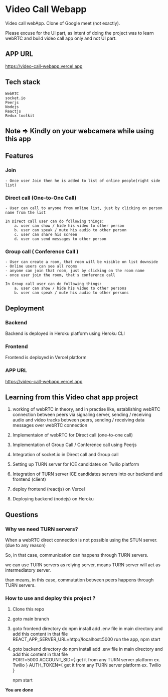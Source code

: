 # Video Call Webapp
Video call webApp. Clone of Google meet (not exactly).

Please excuse for the UI part, as intent of doing the project was to learn webRTC and build video call app only and not UI part.

## APP URL 
https://video-call-webapp.vercel.app

## Tech stack 
    WebRTC
    socket.io
    Peerjs
    Nodejs
    Reactjs
    Redux toolkit


## Note => Kindly on your webcamera while using this app

## Features

### Join
    - Once user Join then he is added to list of online people(right side list) 

### Direct call (One-to-One Call)
    - User can call to anyone from online list, just by clicking on person name from the list

    In Direct call user can do following things:
        a. user can show / hide his video to other person
        b. user can speak / mute his audio to other person
        c. user can share his screen
        d. user can send messages to other person


### Group call ( Conference Call )
    - User can create a room, that room will be visible on list downside
    - Online users can see all rooms
    - anyone can join that room, just by clicking on the room name
    - once user join the room, that's conference call

    In Group call user can do following things:
        a. user can show / hide his video to other persons
        b. user can speak / mute his audio to other persons


## Deployment
### Backend
Backend is deployed in Heroku platform using Heroku CLI

### Frontend
Frontend is deployed in Vercel platform

### APP URL 
https://video-call-webapp.vercel.app


## Learning from this Video chat app project
1. working of webRTC in theory, and in practise like, establishing webRTC connection between peers via signaling server, sending / receiving audio and video tracks between peers, sending / receiving data messages over webRTC connection  

2. Implementaion of webRTC for Direct call (one-to-one call)
3. Implementation of Group Call / Conference call using Peerjs 
4. Integration of socket.io in Direct call and Group call 
5. Setting up TURN server for ICE candidates on Twilio platform
6. Integration of TURN server ICE candidates servers into our backend and frontend (client)
7. deploy frontend (reactjs) on Vercel 
8. Deploying backend (nodejs) on Heroku


## Questions

### Why we need TURN servers?

When a webRTC direct connection is not possible using the STUN server. (due to any reason)

So, in that case, communication can happens through TURN servers.

we can use TURN servers as relying server, means TURN server will act as intermediatory server.

than means, in this case, commutation between peers happens through TURN servers.


### How to use and deploy this project ?

1. Clone this repo
2. goto main branch
3. goto frontend directory
    do npm install
    add .env file in main directory and add this content in that file
        REACT_APP_SERVER_URL=http://localhost:5000
    run the app, npm start
4. goto backend directory
    do npm install
    add .env file in main directory and add this content in that file    
        PORT=5000
        ACCOUNT_SID={ get it from any TURN server platform ex. Twilio }
        AUTH_TOKEN={ get it from any TURN server platform ex. Twilio }

    npm start

**You are done**
